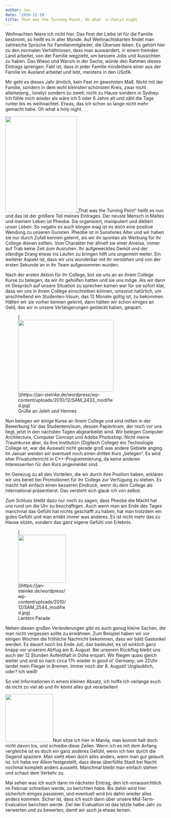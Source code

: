 ```yaml
---
author: Jan
date: '2010-12-19'
title: That was the Turning Point, Oh what  a (holy) night.
---
```


Weihnachten feiere ich nicht hier. Das Fest der Liebe ist für die Familie bestimmt, so heißt es in aller Munde. Auf Weihnachtskarten findet man zahlreiche Sprüche für Familienmitglieder, die Übersee leben. Es gehört hier zu den normalen Verhältnissen, dass man auswandert, in einem fremden Land arbeitet, von der Familie wegzieht, um bessere Jobs und Aussichten zu haben. Das Wieso und Warum in der Sache, würde den Rahmen dieses Eintrags sprengen. Fakt ist, dass in jeder Familie mindestens einer aus der Familie im Ausland arbeitet und lebt, meistens in den USofA.

Mir geht es dieses Jahr ähnlich, kein Fest im gewohnten Maß. Nicht mit der Familie, sondern in dem wohl kleinsten schönsten Kreis, zwar nicht alleine(eng., lonely) sondern zu zweit; nicht zu Hause sondern in Sydney. Ich fühle mich wieder als wäre ich 5 oder 6 Jahre alt und zähl die Tage runter bis es weihnachtet. Etwas, das ich schon so lange nicht mehr gemacht habe. Oh what a holy night.

[<img src="https://jan-steinke.de/wordpress/wp-content/uploads/2010/12/IMG_4036_modified-225x300.jpg" alt="" title="Hochzeitsgadrobe" width="225" height="300" class="alignleft size-medium wp-image-291" />](https://jan-steinke.de/wordpress/wp-content/uploads/2010/12/IMG_4036_modified.jpg)„That was the Turning Point“ heißt es nun und das ist der größere Teil meines Eintrages. Der neuste Mensch in Maltes und meinem Leben ist Pheobe. Sie organisiert, manipuliert und diktiert unser Leben. So negativ es auch klingen mag ist es doch eine positive Wendung zu unseren Gunsten. Pheobe ist in Sunshines Alter und wir haben sie nur durch Zufall kennen gelernt, als wir ihr spontan als Werbung für ihr College dienen sollten. Vom Charakter her ähnelt sie einer Ameise, immer auf Trab keine Zeit zum Ausruhen. Ihr aufgewecktes Gemüt und der ständige Drang etwas ins Laufen zu bringen hilft uns ungemein weiter. Ein weiterer Aspekt ist, dass wir uns wunderbar mit ihr verstehen und von der ersten Sekunde an in ihr Team aufgenommen wurden.

Nach der ersten Aktion für ihr College, bot sie uns an an ihrem College Kurse zu belegen, da wir ihr geholfen hatten und sie uns möge. Als wir dann im Gespräch auf unsere Situation zu sprechen kamen war für sie sofort klar, dass wir uns in ihrem College einschreiben können, umsonst natürlich, um anschließend ein Studenten-Visum, das 12 Monate gültig ist, zu bekommen. Hätten wir sie vorher kennen gelernt, dann hätten wir schon einiges an Geld, das wir in unsere Verlängerungen gesteckt haben, gespart.

<figure id="attachment_293" style="width: 300px" class="wp-caption alignleft">[<img src="https://jan-steinke.de/wordpress/wp-content/uploads/2010/12/SAM_2432_modified-300x225.jpg" alt="" title="Bob" width="300" height="225" class="size-medium wp-image-293" />](https://jan-steinke.de/wordpress/wp-content/uploads/2010/12/SAM_2432_modified.jpg)<figcaption class="wp-caption-text">Grüße an Jaleh und Hennes</figcaption></figure>Nun belegen wir einige Kurse an ihrem College und sind mitten in der Bewerbung für das Studentenvisum, dessen Papierkram, der noch vor uns liegt, jetzt in den nächsten Tagen abgearbeitet wird. Wir belegen Computer Architecture, Computer Concept und Adobe Photoshop. Nicht meine Traumkurse aber, da ihre Institution (Digitech College) ein Technologie College ist, war die Auswahl nicht gerade groß was andere Gebiete anging. Im Januar werden wir eventuell noch einen dritten Kurs „belegen“. Es wird eher Privatunterricht in C++-Programmierung, da keine anderen Interessenten für den Kurs angemeldet sind.

Im Genezug zu all den Vorteilen, die wir durch ihre Position haben, erklären wir uns bereit bei Promotionen für ihr College zur Verfügung zu stehen. Es macht halt einfach einen besseren Eindruck, wenn du dein College als international präsentierst. Das versteht sich glaub ich von selbst.

Zum Schluss bleibt dazu nur noch zu sagen, dass Pheobe die Macht hat uns rund um die Uhr zu beschäftigen. Auch wenn man am Ende des Tages manchmal das Gefühl hat nichts geschafft zu haben, hat man trotzdem ein gutes Gefühl und man erlebt immer was anderes. Es ist nicht mehr das zu Hause sitzen, sondern das ganz eigene Gefühl von Erlebnis.

<figure id="attachment_297" style="width: 150px" class="wp-caption alignright">[<img src="https://jan-steinke.de/wordpress/wp-content/uploads/2010/12/SAM_2544_modified-150x150.jpg" alt="" title="will-o&#039;-the-wisp" width="150" height="150" class="size-thumbnail wp-image-297" />](https://jan-steinke.de/wordpress/wp-content/uploads/2010/12/SAM_2544_modified.jpg)<figcaption class="wp-caption-text">Lantern Parade</figcaption></figure>Neben diesen großen Veränderungen gibt es auch genug kleine Sachen, die man nicht vergessen sollte zu erwähnen. Zum Beispiel haben wir vor einigen Wochen die fröhliche Nachricht bekommen, dass wir bald Gastonkel werden. Es dauert noch bis Ende Juli, das bedeutet, es ist wirklich ganz knapp vor unserem Abflug am 8. August. Bei unserem Rückflug bleibt uns auch der 12 Stunden Aufenthalt in Doha erspart. Wir fliegen quasi gleich weiter und sind so nach circa 17h wieder in good ol&#8217; Germany; um 22Uhr landet mein Flieger in Bremen. Immer noch der 8. August! Unglaublich, oder? Ich weiß!

So viel Informationen in einem kleinen Absatz, ich hoffe ich verlange euch da nicht zu viel ab und ihr könnt alles gut verarbeiten!

[<img src="https://jan-steinke.de/wordpress/wp-content/uploads/2010/12/SAM_2493_modified-150x150.jpg" alt="" title="Somewhere along the Road" width="150" height="150" class="alignright size-thumbnail wp-image-295" />](https://jan-steinke.de/wordpress/wp-content/uploads/2010/12/SAM_2493_modified.jpg)Nun sitze ich hier in Manila, man kommt halt doch nicht davon los, und schreibe diese Zeilen. Wenn ich es mit dem Anfang vergleiche ist es doch ein ganz anderes Gefühl, wenn ich hier durch die Gegend spaziere. Man sieht eben doch alles anders, wenn man gut gelaunt ist. Ich habe vor Allem festgestellt, dass diese überfüllte Stadt bei Nacht nochmal komplett anders aussieht. Manchmal bleibt man einfach stehen und schaut dem Verkehr zu.

Mal sehen was ich euch dann im nächsten Eintrag, den ich voraussichtlich im Februar schreiben werde, zu berichten habe. Bis dahin wird hier sicherlich einiges passieren, und eventuell wird bis dahin wieder alles anders kommen. Sicher ist, dass ich euch dann über unsere Mid-Term-Evaluation berichten werde. Ziel der Evaluation ist das letzte halbe Jahr zu verwerten und zu bewerten, damit wir auch ja etwas lernen.
